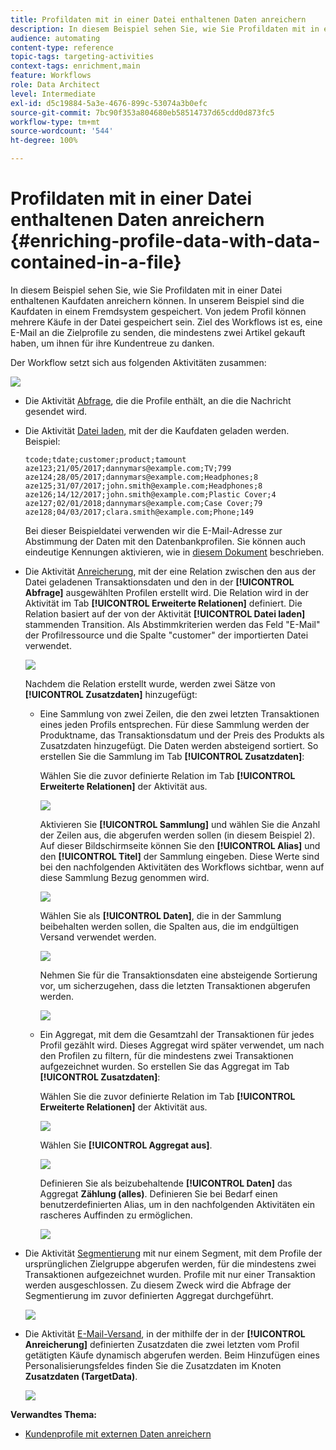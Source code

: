 ```yaml
---
title: Profildaten mit in einer Datei enthaltenen Daten anreichern
description: In diesem Beispiel sehen Sie, wie Sie Profildaten mit in einer Datei enthaltenen Kaufdaten anreichern können.
audience: automating
content-type: reference
topic-tags: targeting-activities
context-tags: enrichment,main
feature: Workflows
role: Data Architect
level: Intermediate
exl-id: d5c19884-5a3e-4676-899c-53074a3b0efc
source-git-commit: 7bc90f353a804680eb58514737d65cdd0d873fc5
workflow-type: tm+mt
source-wordcount: '544'
ht-degree: 100%

---
```


# Profildaten mit in einer Datei enthaltenen Daten anreichern {#enriching-profile-data-with-data-contained-in-a-file}

In diesem Beispiel sehen Sie, wie Sie Profildaten mit in einer Datei enthaltenen Kaufdaten anreichern können. In unserem Beispiel sind die Kaufdaten in einem Fremdsystem gespeichert. Von jedem Profil können mehrere Käufe in der Datei gespeichert sein. Ziel des Workflows ist es, eine E-Mail an die Zielprofile zu senden, die mindestens zwei Artikel gekauft haben, um ihnen für ihre Kundentreue zu danken.

Der Workflow setzt sich aus folgenden Aktivitäten zusammen:

![](assets/enrichment_example_workflow.png)

* Die Aktivität [Abfrage](../../automating/using/query.md), die die Profile enthält, an die die Nachricht gesendet wird.
* Die Aktivität [Datei laden](../../automating/using/load-file.md), mit der die Kaufdaten geladen werden. Beispiel:

  ```
  tcode;tdate;customer;product;tamount
  aze123;21/05/2017;dannymars@example.com;TV;799
  aze124;28/05/2017;dannymars@example.com;Headphones;8
  aze125;31/07/2017;john.smith@example.com;Headphones;8
  aze126;14/12/2017;john.smith@example.com;Plastic Cover;4
  aze127;02/01/2018;dannymars@example.com;Case Cover;79
  aze128;04/03/2017;clara.smith@example.com;Phone;149
  ```

  Bei dieser Beispieldatei verwenden wir die E-Mail-Adresse zur Abstimmung der Daten mit den Datenbankprofilen. Sie können auch eindeutige Kennungen aktivieren, wie in [diesem Dokument](../../developing/using/configuring-the-resource-s-data-structure.md#generating-a-unique-id-for-profiles-and-custom-resources) beschrieben.

* Die Aktivität [Anreicherung](../../automating/using/enrichment.md), mit der eine Relation zwischen den aus der Datei geladenen Transaktionsdaten und den in der **[!UICONTROL Abfrage]** ausgewählten Profilen erstellt wird. Die Relation wird in der Aktivität im Tab **[!UICONTROL Erweiterte Relationen]** definiert. Die Relation basiert auf der von der Aktivität **[!UICONTROL Datei laden]** stammenden Transition. Als Abstimmkriterien werden das Feld &quot;E-Mail&quot; der Profilressource und die Spalte &quot;customer&quot; der importierten Datei verwendet.

  ![](assets/enrichment_example_workflow2.png)

  Nachdem die Relation erstellt wurde, werden zwei Sätze von **[!UICONTROL Zusatzdaten]** hinzugefügt:

   * Eine Sammlung von zwei Zeilen, die den zwei letzten Transaktionen eines jeden Profils entsprechen. Für diese Sammlung werden der Produktname, das Transaktionsdatum und der Preis des Produkts als Zusatzdaten hinzugefügt. Die Daten werden absteigend sortiert. So erstellen Sie die Sammlung im Tab **[!UICONTROL Zusatzdaten]**:

     Wählen Sie die zuvor definierte Relation im Tab **[!UICONTROL Erweiterte Relationen]** der Aktivität aus.

     ![](assets/enrichment_example_workflow3.png)

     Aktivieren Sie **[!UICONTROL Sammlung]** und wählen Sie die Anzahl der Zeilen aus, die abgerufen werden sollen (in diesem Beispiel 2). Auf dieser Bildschirmseite können Sie den **[!UICONTROL Alias]** und den **[!UICONTROL Titel]** der Sammlung eingeben. Diese Werte sind bei den nachfolgenden Aktivitäten des Workflows sichtbar, wenn auf diese Sammlung Bezug genommen wird.

     ![](assets/enrichment_example_workflow4.png)

     Wählen Sie als **[!UICONTROL Daten]**, die in der Sammlung beibehalten werden sollen, die Spalten aus, die im endgültigen Versand verwendet werden.

     ![](assets/enrichment_example_workflow6.png)

     Nehmen Sie für die Transaktionsdaten eine absteigende Sortierung vor, um sicherzugehen, dass die letzten Transaktionen abgerufen werden.

     ![](assets/enrichment_example_workflow7.png)

   * Ein Aggregat, mit dem die Gesamtzahl der Transaktionen für jedes Profil gezählt wird. Dieses Aggregat wird später verwendet, um nach den Profilen zu filtern, für die mindestens zwei Transaktionen aufgezeichnet wurden. So erstellen Sie das Aggregat im Tab **[!UICONTROL Zusatzdaten]**:

     Wählen Sie die zuvor definierte Relation im Tab **[!UICONTROL Erweiterte Relationen]** der Aktivität aus.

     ![](assets/enrichment_example_workflow3.png)

     Wählen Sie **[!UICONTROL Aggregat aus]**.

     ![](assets/enrichment_example_workflow8.png)

     Definieren Sie als beizubehaltende **[!UICONTROL Daten]** das Aggregat **Zählung (alles)**. Definieren Sie bei Bedarf einen benutzerdefinierten Alias, um in den nachfolgenden Aktivitäten ein rascheres Auffinden zu ermöglichen.

     ![](assets/enrichment_example_workflow9.png)

* Die Aktivität [Segmentierung](../../automating/using/segmentation.md) mit nur einem Segment, mit dem Profile der ursprünglichen Zielgruppe abgerufen werden, für die mindestens zwei Transaktionen aufgezeichnet wurden. Profile mit nur einer Transaktion werden ausgeschlossen. Zu diesem Zweck wird die Abfrage der Segmentierung im zuvor definierten Aggregat durchgeführt.

  ![](assets/enrichment_example_workflow5.png)

* Die Aktivität [E-Mail-Versand](../../automating/using/email-delivery.md), in der mithilfe der in der **[!UICONTROL Anreicherung]** definierten Zusatzdaten die zwei letzten vom Profil getätigten Käufe dynamisch abgerufen werden. Beim Hinzufügen eines Personalisierungsfeldes finden Sie die Zusatzdaten im Knoten **Zusatzdaten (TargetData)**.

  ![](assets/enrichment_example_workflow10.png)

**Verwandtes Thema:**

* [Kundenprofile mit externen Daten anreichern](https://helpx.adobe.com/de/campaign/kb/simplify-campaign-management.html#Managedatatofuelengagingexperiences)
